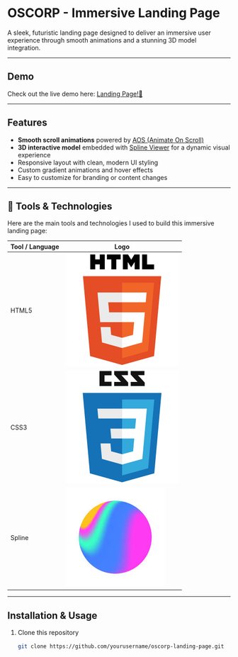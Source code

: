 # OSCORP - Immersive Landing Page

A sleek, futuristic landing page designed to deliver an immersive user experience through smooth animations and a stunning 3D model integration.

---

## Demo

Check out the live demo here: [Landing Page!🤖](https://dshivam9.github.io/Immersive-Landing-Page/)

---

## Features

- **Smooth scroll animations** powered by [AOS (Animate On Scroll)](https://michalsnik.github.io/aos/)  
- **3D interactive model** embedded with [Spline Viewer](https://spline.design/) for a dynamic visual experience  
- Responsive layout with clean, modern UI styling  
- Custom gradient animations and hover effects  
- Easy to customize for branding or content changes

---

## 🚀 Tools & Technologies

Here are the main tools and technologies I used to build this immersive landing page:

| Tool / Language | Logo |
|-----------------|------|
| HTML5           | ![HTML5](https://raw.githubusercontent.com/devicons/devicon/master/icons/html5/html5-original-wordmark.svg) |
| CSS3            | ![CSS3](https://raw.githubusercontent.com/devicons/devicon/master/icons/css3/css3-original-wordmark.svg) |
| Spline          | ![Spline Logo](assets/spline_logo.jpg) |

---

## Installation & Usage

1. Clone this repository  
   ```bash
   git clone https://github.com/yourusername/oscorp-landing-page.git
